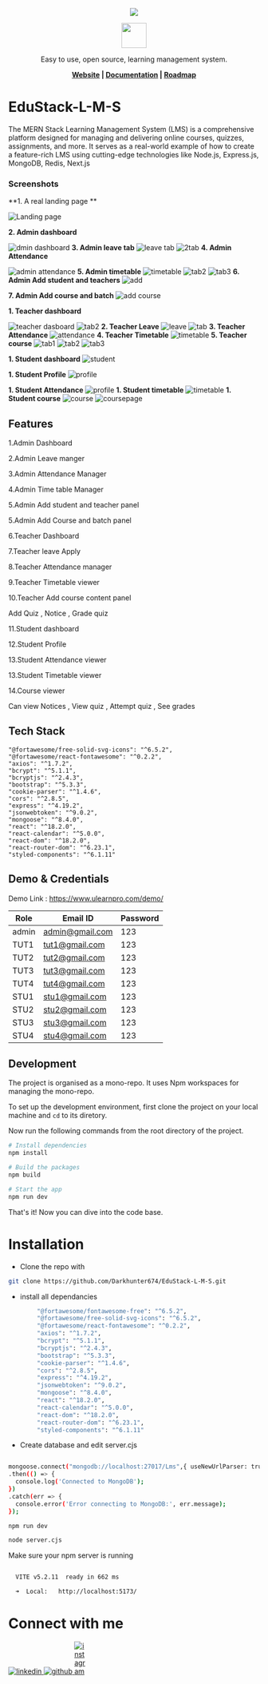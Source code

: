 <p align="center">
  <img src="https://th.bing.com/th/id/OIP.s6cxkhjVxE8a6dK_5luRjgHaEE?w=286&h=180&c=7&r=0&o=5&dpr=1.3&pid=1.7">
</p>
<p align="center">
  <a href="https://anubhavchaudhary.42web.io">
    <img src="https://uploads-ssl.webflow.com/64acfd314111bd7a3348ca67/64bc1d6c639b1ab02502dfbb_44f0ffa7f592917f963fda8b376aa547.png" 
     width="50px" height="50px">
  </a>
  <p align="center">Easy to use, open source, learning management system.</p>
</p>
<p align="center">
  <b>
    <a href="https://courselit.app">Website</a> |
    <a href="https://docs.courselit.app">Documentation</a> | 
    <a href="https://honey-oviraptor-4b7.notion.site/4a82d434ff2e485c8eb4b22f13252fef?v=9873e6e4812c420ab6a5cd81eca11356">Roadmap</a>
  </b>
</p>

# EduStack-L-M-S
The MERN Stack Learning Management System (LMS) is a comprehensive platform designed for managing and delivering online courses, quizzes, assignments, and more. It serves as a real-world example of how to create a feature-rich LMS using cutting-edge technologies like  Node.js, Express.js, MongoDB, Redis, Next.js 

### Screenshots

**1. A real landing page **

![Landing page](Screenshots\image.png)

**2. Admin dashboard**

![dmin dashboard](Screenshots\image-8.png)
**3. Admin leave tab**
![leave tab](Screenshots\image-2.png)
![2tab](Screenshots\image-3.png)
**4. Admin Attendance**

![admin attendance](Screenshots\image-4.png)
**5. Admin timetable**
![timetable](Screenshots\image-5.png)
![tab2](Screenshots\image-6.png)
![tab3](Screenshots\image-7.png)
**6. Admin Add student and teachers**
![add](Screenshots\image-9.png)

**7. Admin Add course and batch**
![add course](Screenshots\image-10.png)

**1. Teacher dashboard**

![teacher dasboard](Screenshots\image-11.png)
![tab2](Screenshots\image-12.png)
**2. Teacher Leave**
![leave](Screenshots\image-13.png)
![tab](Screenshots\image-14.png)
**3. Teacher Attendance**
![attendance](Screenshots\image-15.png)
**4. Teacher Timetable**
![timetable](Screenshots\image-16.png)
**5. Teacher course**
![tab1](Screenshots\image-17.png)
![tab2](Screenshots\image-18.png)
![tab3](Screenshots\image-19.png)

**1. Student dashboard**
![student](Screenshots\image-20.png)

**1. Student Profile**
![profile](Screenshots\image-21.png)

**1. Student Attendance**
![profile](Screenshots\image-22.png)
**1. Student timetable**
![timetable](Screenshots\image-23.png)
**1. Student course**
![course](Screenshots\image-24.png)
![coursepage](Screenshots\image-25.png)




## Features
1.Admin Dashboard

2.Admin Leave manger

3.Admin Attendance Manager

4.Admin Time table Manager

5.Admin Add student and teacher panel

5.Admin Add Course and batch panel

6.Teacher Dashboard

7.Teacher leave Apply 

8.Teacher Attendance manager

9.Teacher Timetable viewer

10.Teacher Add course content panel
 
 Add Quiz , Notice , Grade quiz

11.Student dashboard

12.Student Profile

13.Student Attendance viewer

13.Student Timetable viewer

14.Course viewer

Can view Notices , View quiz , Attempt quiz  , See grades

## Tech Stack


    "@fortawesome/free-solid-svg-icons": "^6.5.2",
    "@fortawesome/react-fontawesome": "^0.2.2",
    "axios": "^1.7.2",
    "bcrypt": "^5.1.1",
    "bcryptjs": "^2.4.3",
    "bootstrap": "^5.3.3",
    "cookie-parser": "^1.4.6",
    "cors": "^2.8.5",
    "express": "^4.19.2",
    "jsonwebtoken": "^9.0.2",
    "mongoose": "^8.4.0",
    "react": "^18.2.0",
    "react-calendar": "^5.0.0",
    "react-dom": "^18.2.0",
    "react-router-dom": "^6.23.1",
    "styled-components": "^6.1.11"

## Demo & Credentials
Demo Link : https://www.ulearnpro.com/demo/

|    Role       |        Email ID        |   Password    |
| ------------- | ---------------------  | ------------- |
|    admin      | admin@gmail.com        |    123        |
|    TUT1       | tut1@gmail.com         |    123        |
|    TUT2       | tut2@gmail.com         |    123        |
|    TUT3       | tut3@gmail.com         |    123        |
|    TUT4       | tut4@gmail.com         |    123        |
|    STU1       | stu1@gmail.com         |    123        |
|    STU2       | stu2@gmail.com         |    123        |
|    STU3       | stu3@gmail.com         |    123        |
|    STU4       | stu4@gmail.com         |    123        |



## Development

The project is organised as a mono-repo. It uses Npm workspaces for managing the mono-repo.

To set up the development environment, first clone the project on your local machine and `cd` to its diretory.

Now run the following commands from the root directory of the project.

```sh
# Install dependencies
npm install

# Build the packages
npm build

# Start the app
npm run dev
```

That's it! Now you can dive into the code base.
# Installation

- Clone the repo with

```bash
git clone https://github.com/Darkhunter674/EduStack-L-M-S.git
```

- install all dependancies

```bash
        "@fortawesome/fontawesome-free": "^6.5.2",
        "@fortawesome/free-solid-svg-icons": "^6.5.2",
        "@fortawesome/react-fontawesome": "^0.2.2",
        "axios": "^1.7.2",
        "bcrypt": "^5.1.1",
        "bcryptjs": "^2.4.3",
        "bootstrap": "^5.3.3",
        "cookie-parser": "^1.4.6",
        "cors": "^2.8.5",
        "express": "^4.19.2",
        "jsonwebtoken": "^9.0.2",
        "mongoose": "^8.4.0",
        "react": "^18.2.0",
        "react-calendar": "^5.0.0",
        "react-dom": "^18.2.0",
        "react-router-dom": "^6.23.1",
        "styled-components": "^6.1.11"
```

- Create database and edit server.cjs

```bash

mongoose.connect("mongodb://localhost:27017/Lms",{ useNewUrlParser: true, useUnifiedTopology: true })
.then(() => {
  console.log('Connected to MongoDB');
})
.catch(err => {
  console.error('Error connecting to MongoDB:', err.message);
});
```

```bash
npm run dev
```

```bash
node server.cjs
```



Make sure your npm server is running

```bash

  VITE v5.2.11  ready in 662 ms

  ➜  Local:   http://localhost:5173/
```


# Connect with me

<div>
<a href="https://www.linkedin.com/in/anubhav-chaudhary-533a66248" target="_blank">
<img src=https://img.shields.io/badge/linkedin-%231E77B5.svg?&style=for-the-badge&logo=linkedin&logoColor=white alt=linkedin style="margin-bottom: 5px;" />
</a>
<a href="https://github.com/chaudharyanubhavsingh" target="_blank">
<img src=https://img.shields.io/badge/github-%2324292e.svg?&style=for-the-badge&logo=github&logoColor=white alt=github style="margin-bottom: 5px;" />
</a>
<a href="https://www.instagram.com/chaudharyanubhavsinghh/?igshid=MjEwN2IyYWYwYw%3D%3D" target="_blank">
<img src=https://th.bing.com/th/id/OIP.35sinmuTZc2SK4QKAybZiwHaHa?rs=1&pid=ImgDetMain alt=instagram style="margin-bottom: 5px; max-width:5%" />
</a>
</div>


